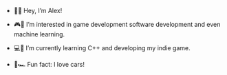- 👋🤙 Hey, I’m Alex!
- 🎮👾 I’m interested in game development software development and even machine learning.
- 💻💾 I’m currently learning C++ and developing my indie game.

- 🏁🏎️ Fun fact: I love cars!

<!---
AlexThiry/AlexThiry is a ✨ special ✨ repository because its `README.md` (this file) appears on your GitHub profile.
You can click the Preview link to take a look at your changes.
--->
